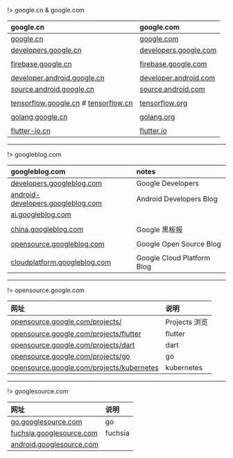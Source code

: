 !> google.cn & google.com

| google.cn | google.com |
| :-------- | :------    |
| [google.cn](http://www.google.cn/) | [google.com](https://www.google.com/) |
| [developers.google.cn](https://developers.google.cn/) | [developers.google.com](https://developers.google.com/) |
|  |  |
| [firebase.google.cn](https://firebase.google.cn/) | [firebase.google.com](https://firebase.google.com/) |
|   |  |
| [developer.android.google.cn](https://developer.android.google.cn/) | [developer.android.com](https://developer.android.com/) |
| [source.android.google.cn](https://source.android.google.cn/) | [source.android.com](https://source.android.com/) |
|  |  |
| [tensorflow.google.cn](https://tensorflow.google.cn/) # [tensorflow.cn](http://tensorflow.cn/) | [tensorflow.org](https://www.tensorflow.org/) |
|  |  |
| [golang.google.cn](https://golang.google.cn/) | [golang.org](https://golang.org/) |
|  |  |
| [flutter-io.cn](https://flutter-io.cn/) | [flutter.io](https://flutter.io/) |

---

!> googleblog.com

| googleblog.com |   notes    |
| :--------      | :------    |
| [developers.googleblog.com](https://developers.googleblog.com/) | Google Developers |
| [android-developers.googleblog.com](https://android-developers.googleblog.com/) | Android Developers Blog |
| [ai.googleblog.com](https://ai.googleblog.com/) |  |
|  |  |
| [china.googleblog.com](https://china.googleblog.com/) | Google 黑板报 |
|  |  |
| [opensource.googleblog.com](https://opensource.googleblog.com/) | Google Open Source Blog |
|  |  |
| [cloudplatform.googleblog.com](https://cloudplatform.googleblog.com/) | Google Cloud Platform Blog |

---

!> opensource.google.com

|     网址   |    说明    |
| :--------  | :------    |
| [opensource.google.com/projects/](https://opensource.google.com/projects/explore/featured) | Projects 浏览 |
| [opensource.google.com/projects/flutter](https://opensource.google.com/projects/flutter) | flutter |
| [opensource.google.com/projects/dart](https://opensource.google.com/projects/dart) | dart |
| [opensource.google.com/projects/go](https://opensource.google.com/projects/go) | go |
| [opensource.google.com/projects/kubernetes](https://opensource.google.com/projects/kubernetes) | kubernetes |

---

!> googlesource.com

|     网址   |    说明    |
| :--------  | :------    |
| [go.googlesource.com](https://go.googlesource.com/) | go |
| [fuchsia.googlesource.com](https://fuchsia.googlesource.com/) | fuchsia |
| [android.googlesource.com](https://android.googlesource.com/) |  |
